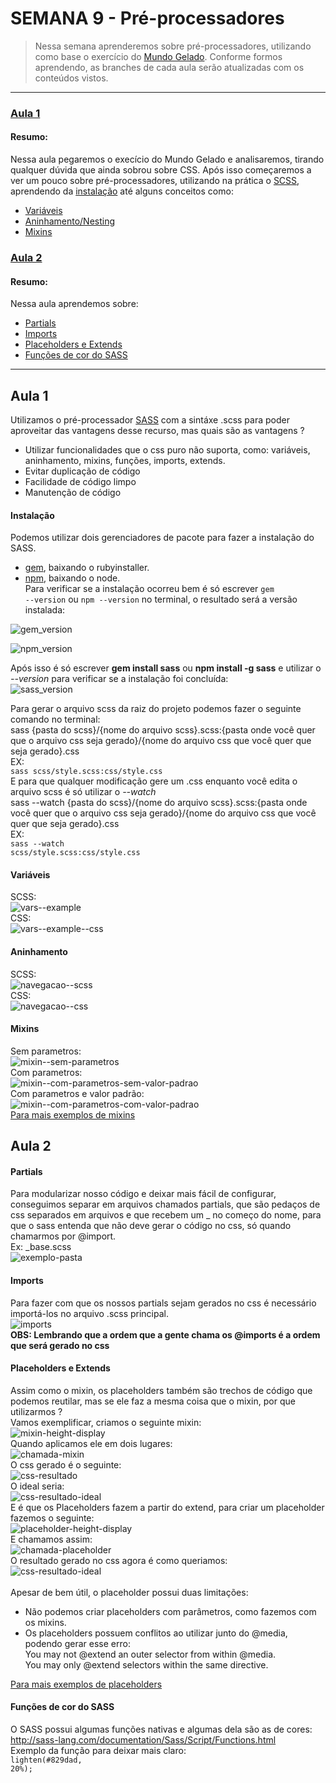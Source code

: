 # SEMANA 9 - Pré-processadores

> Nessa semana aprenderemos sobre pré-processadores, utilizando como base o exercício do [Mundo Gelado](https://github.com/reprograma/responsivo/tree/master/exercicio-responsivo-do-zero/mundo-gelado-exercicio-resolvido).
Conforme formos aprendendo, as branches de cada aula serão atualizadas com os conteúdos vistos.

---

### [Aula 1](#aula-1)
#### Resumo:
Nessa aula pegaremos o execício do Mundo Gelado e analisaremos, tirando qualquer dúvida que ainda sobrou sobre CSS. 
Após isso começaremos a ver um pouco sobre pré-processadores, utilizando na prática o [SCSS](https://sass-lang.com/), aprendendo da [instalação](#instalação) até alguns conceitos como:
* [Variáveis](#variáveis)
* [Aninhamento/Nesting](#aninhamento)
* [Mixins](#mixins)

### [Aula 2](#aula-2)
#### Resumo:
Nessa aula aprendemos sobre:
* [Partials](#partials)
* [Imports](#imports)
* [Placeholders e Extends](#placeholders-e-extends)
* [Funções de cor do SASS](#funções-de-cor-sass)

---

## Aula 1
Utilizamos o pré-processador [SASS](https://sass-lang.com/) com a sintáxe .scss para poder aproveitar das vantagens desse recurso, mas quais são as vantagens ?
  * Utilizar funcionalidades que o css puro não suporta, como: variáveis, aninhamento, mixins, funções, imports, extends.
  * Evitar duplicação de código
  * Facilidade de código limpo
  * Manutenção de código
#### Instalação
Podemos utilizar dois gerenciadores de pacote para fazer a instalação do SASS.<br />
  * [gem](https://rubyinstaller.org/), baixando o rubyinstaller.<br />
  * [npm](https://nodejs.org/en/), baixando o node.<br />
Para verificar se a instalação ocorreu bem é só escrever <code>gem --version</code> ou <code>npm --version</code> no terminal, o resultado será a versão instalada:<br />

![gem_version](imagens-exemplo/gem--version.PNG)<br />

![npm_version](imagens-exemplo/npm--version.PNG)<br />

Após isso é só escrever **gem install sass** ou **npm install -g sass** e utilizar o *--version* para verificar se a instalação foi concluída:<br />
![sass_version](imagens-exemplo/sass-gem--version.PNG)<br />

Para gerar o arquivo scss da raiz do projeto podemos fazer o seguinte comando no terminal:<br />
sass {pasta do scss}/{nome do arquivo scss}.scss:{pasta onde você quer que o arquivo css seja gerado}/{nome do arquivo css que você quer que seja gerado}.css<br />
EX:<br />
  <code>sass scss/style.scss:css/style.css</code> <br />
E para que qualquer modificação gere um .css enquanto você edita o arquivo scss é só utilizar o *--watch*<br />
sass --watch {pasta do scss}/{nome do arquivo scss}.scss:{pasta onde você quer que o arquivo css seja gerado}/{nome do arquivo css que você quer que seja gerado}.css<br />
EX:<br />
  <code>sass --watch scss/style.scss:css/style.css</code><br />
  
#### Variáveis
SCSS:<br/>
![vars--example](imagens-exemplo/vars--example.PNG)<br />
CSS:<br />
![vars--example--css](imagens-exemplo/vars--example--css.PNG)<br />
#### Aninhamento
SCSS:<br/>
![navegacao--scss](imagens-exemplo/navegacao--scss.PNG)<br />
CSS:<br />
![navegacao--css](imagens-exemplo/navegacao--css.PNG)<br />

#### Mixins
Sem parametros:<br/>
![mixin--sem-parametros](imagens-exemplo/mixin--sem-parametros.PNG)<br />
Com parametros:<br/>
![mixin--com-parametros-sem-valor-padrao](imagens-exemplo/mixin--com-parametros-sem-valor-padrao.PNG)<br />
Com parametros e valor padrão:<br/>
![mixin--com-parametros-com-valor-padrao](imagens-exemplo/mixin--com-parametros-com-valor-padrao.PNG)<br />
[Para mais exemplos de mixins](http://blog.caelum.com.br/10-mixins-sass-que-voce-deveria-usar-em-seus-projetos/)

## Aula 2
#### Partials
Para modularizar nosso código e deixar mais fácil de configurar, conseguimos separar em arquivos chamados partials, que são pedaços de css separados em arquivos e que recebem um _ no começo do nome, para que o sass entenda que não deve gerar o código no css, só quando chamarmos por @import.<br/>
Ex: _base.scss <br/>
![exemplo-pasta](imagens-exemplo/sass-partials.PNG)<br />

#### Imports
Para fazer com que os nossos partials sejam gerados no css é necessário importá-los no arquivo .scss principal. <br/>
![imports](imagens-exemplo/imports-sass.PNG)<br />
**OBS: Lembrando que a ordem que a gente chama os @imports é a ordem que será gerado no css**

#### Placeholders e Extends
Assim como o mixin, os placeholders também são trechos de código que podemos reutilar, mas se ele faz a mesma coisa que o mixin, por que utilizarmos ? <br/>
Vamos exemplificar, criamos o seguinte mixin:<br/>
![mixin-height-display](imagens-exemplo/mixin-height-display.PNG)<br />
Quando aplicamos ele em dois lugares: <br/>
![chamada-mixin](imagens-exemplo/mixincall-height-display.PNG)<br />
O css gerado é o seguinte: <br/>
![css-resultado](imagens-exemplo/banner-destination-css.PNG)<br />
O ideal seria: <br/>
![css-resultado-ideal](imagens-exemplo/ideal-css.PNG)<br />
E é que os Placeholders fazem a partir do extend, para criar um placeholder fazemos o seguinte: <br/>
![placeholder-height-display](imagens-exemplo/placeholder-height-display.PNG)<br />
E chamamos assim: <br/>
![chamada-placeholder](imagens-exemplo/placeholdercall-height-display.PNG)<br />
O resultado gerado no css agora é como queriamos: <br/>
![css-resultado-ideal](imagens-exemplo/ideal-css.PNG)<br />
<br/>
Apesar de bem útil, o placeholder possui duas limitações:<br/>
  * Não podemos criar placeholders com parâmetros, como fazemos com os mixins.
  * Os placeholders possuem conflitos ao utilizar junto do @media, podendo gerar esse erro: <br/>
  You may not @extend an outer selector from within @media.<br/> 
  You may only @extend selectors within the same directive.<br/>
  
[Para mais exemplos de placeholders](https://blog.teamtreehouse.com/extending-placeholder-selectors-with-sass/)
<br/>
#### Funções de cor do SASS
O SASS possui algumas funções nativas e algumas dela são as de cores: <br/> 
http://sass-lang.com/documentation/Sass/Script/Functions.html</br>
Exemplo da função para deixar mais claro: <br/>
<code>lighten(#829dad, 20%);</code>


